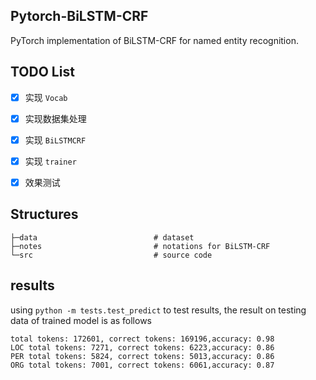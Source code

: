 ## Pytorch-BiLSTM-CRF

PyTorch implementation of BiLSTM-CRF for named entity recognition.



## TODO List

- [x] 实现 `Vocab` 
- [x] 实现数据集处理
- [x] 实现 `BiLSTMCRF`
- [x] 实现 `trainer`
- [x] 效果测试



## Structures

```
├─data                          # dataset
├─notes                         # notations for BiLSTM-CRF
└─src                           # source code
```

## results

using `python -m tests.test_predict` to test results, the result on testing data of trained model is as follows

```
total tokens: 172601, correct tokens: 169196,accuracy: 0.98
LOC total tokens: 7271, correct tokens: 6223,accuracy: 0.86
PER total tokens: 5824, correct tokens: 5013,accuracy: 0.86
ORG total tokens: 7001, correct tokens: 6061,accuracy: 0.87
```
